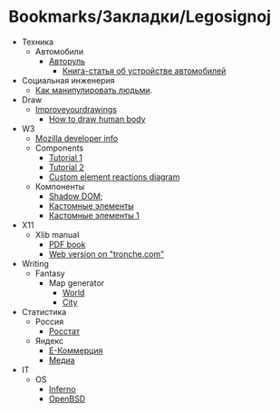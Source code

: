 # Bookmarks/Закладки/Legosignoj

* Техника
  * Автомобили
    * [Авторуль](https://1avtorul.ru/)
      * [Книга-статья об устройстве автомобилей](https://1avtorul.ru/ustrojstvo-avtomobilya.html)
* Социальная инженерия
  * [Как манипулировать людьми](https://www.forbes.ru/forbeslife/388011-iskusstvo-obmana-kak-nauchitsya-izoshchrenno-manipulirovat-lyudmi).
* Draw
  * [Improveyourdrawings](https://improveyourdrawings.com/)
    * [How to draw human body](https://improveyourdrawings.com/2018/04/how-to-draw-the-human-body-in-a-3-4-view/)
* W3
  * [Mozilla developer info](https://developer.mozilla.org)
  * Components
    * [Tutorial 1](https://www.robinwieruch.de/web-components-tutorial)
    * [Tutorial 2](https://medium.com/blue-harvest-tech-blog/simple-but-effective-web-components-7feb989c26d9)
    * [Custom element reactions diagram](https://andyogo.github.io/custom-element-reactions-diagram/)
  * Компоненты
    * [Shadow DOM](https://learn.javascript.ru/shadow-dom);
    * [Кастомные элементы](https://learn.javascript.ru/custom-elements)
    * [Кастомные элементы 1](https://developers.google.com/web/fundamentals/web-components/customelements?hl=ru)
* X11
  * Xlib manual
    * [PDF book](/doc/lib/it/code/x/xlib.pdf)
    * [Web version on "tronche.com"](https://tronche.com/gui/x/xlib/)
* Writing
  * Fantasy
    * Map generator
      * [World](https://azgaar.github.io/Fantasy-Map-Generator/)
      * [City](https://watabou.itch.io/medieval-fantasy-city-generator/)
* Статистика
  * Россия
    * [Росстат](https://rosstat.gov.ru/)
  * Яндекс
    * [E-Коммерция](https://yandex.ru/company/researches/?tag=ecommerce)
    * [Медиа](https://yandex.ru/company/researches/?tag=media)
* IT
  * OS
    * [Inferno](inferno)
    * [OpenBSD](openbsd)
